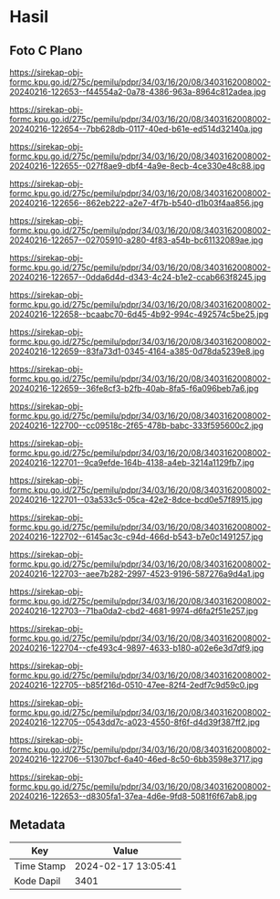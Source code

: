 # Hasil

## Foto C Plano

https://sirekap-obj-formc.kpu.go.id/275c/pemilu/pdpr/34/03/16/20/08/3403162008002-20240216-122653--f44554a2-0a78-4386-963a-8964c812adea.jpg

https://sirekap-obj-formc.kpu.go.id/275c/pemilu/pdpr/34/03/16/20/08/3403162008002-20240216-122654--7bb628db-0117-40ed-b61e-ed514d32140a.jpg

https://sirekap-obj-formc.kpu.go.id/275c/pemilu/pdpr/34/03/16/20/08/3403162008002-20240216-122655--027f8ae9-dbf4-4a9e-8ecb-4ce330e48c88.jpg

https://sirekap-obj-formc.kpu.go.id/275c/pemilu/pdpr/34/03/16/20/08/3403162008002-20240216-122656--862eb222-a2e7-4f7b-b540-d1b03f4aa856.jpg

https://sirekap-obj-formc.kpu.go.id/275c/pemilu/pdpr/34/03/16/20/08/3403162008002-20240216-122657--02705910-a280-4f83-a54b-bc61132089ae.jpg

https://sirekap-obj-formc.kpu.go.id/275c/pemilu/pdpr/34/03/16/20/08/3403162008002-20240216-122657--0dda6d4d-d343-4c24-b1e2-ccab663f8245.jpg

https://sirekap-obj-formc.kpu.go.id/275c/pemilu/pdpr/34/03/16/20/08/3403162008002-20240216-122658--bcaabc70-6d45-4b92-994c-492574c5be25.jpg

https://sirekap-obj-formc.kpu.go.id/275c/pemilu/pdpr/34/03/16/20/08/3403162008002-20240216-122659--83fa73d1-0345-4164-a385-0d78da5239e8.jpg

https://sirekap-obj-formc.kpu.go.id/275c/pemilu/pdpr/34/03/16/20/08/3403162008002-20240216-122659--36fe8cf3-b2fb-40ab-8fa5-f6a096beb7a6.jpg

https://sirekap-obj-formc.kpu.go.id/275c/pemilu/pdpr/34/03/16/20/08/3403162008002-20240216-122700--cc09518c-2f65-478b-babc-333f595600c2.jpg

https://sirekap-obj-formc.kpu.go.id/275c/pemilu/pdpr/34/03/16/20/08/3403162008002-20240216-122701--9ca9efde-164b-4138-a4eb-3214a1129fb7.jpg

https://sirekap-obj-formc.kpu.go.id/275c/pemilu/pdpr/34/03/16/20/08/3403162008002-20240216-122701--03a533c5-05ca-42e2-8dce-bcd0e57f8915.jpg

https://sirekap-obj-formc.kpu.go.id/275c/pemilu/pdpr/34/03/16/20/08/3403162008002-20240216-122702--6145ac3c-c94d-466d-b543-b7e0c1491257.jpg

https://sirekap-obj-formc.kpu.go.id/275c/pemilu/pdpr/34/03/16/20/08/3403162008002-20240216-122703--aee7b282-2997-4523-9196-587276a9d4a1.jpg

https://sirekap-obj-formc.kpu.go.id/275c/pemilu/pdpr/34/03/16/20/08/3403162008002-20240216-122703--71ba0da2-cbd2-4681-9974-d6fa2f51e257.jpg

https://sirekap-obj-formc.kpu.go.id/275c/pemilu/pdpr/34/03/16/20/08/3403162008002-20240216-122704--cfe493c4-9897-4633-b180-a02e6e3d7df9.jpg

https://sirekap-obj-formc.kpu.go.id/275c/pemilu/pdpr/34/03/16/20/08/3403162008002-20240216-122705--b85f216d-0510-47ee-82f4-2edf7c9d59c0.jpg

https://sirekap-obj-formc.kpu.go.id/275c/pemilu/pdpr/34/03/16/20/08/3403162008002-20240216-122705--0543dd7c-a023-4550-8f6f-d4d39f387ff2.jpg

https://sirekap-obj-formc.kpu.go.id/275c/pemilu/pdpr/34/03/16/20/08/3403162008002-20240216-122706--51307bcf-6a40-46ed-8c50-6bb3598e3717.jpg

https://sirekap-obj-formc.kpu.go.id/275c/pemilu/pdpr/34/03/16/20/08/3403162008002-20240216-122653--d8305fa1-37ea-4d6e-9fd8-5081f6f67ab8.jpg


## Metadata

| Key        | Value               |
| ---------- | ------------------- |
| Time Stamp | 2024-02-17 13:05:41 |
| Kode Dapil | 3401                |



